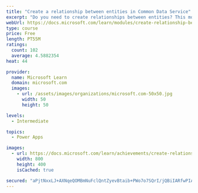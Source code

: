 ```yaml
---
title: "Create a relationship between entities in Common Data Service"
excerpt: "Do you need to create relationships between entities? This module will show how and why you can separate data into entities and how to relate between entities to build complex and robust business solutions. It will also explain the different kinds of relationships that you can define between entities in Common Data Service."
webUrl: https://docs.microsoft.com/learn/modules/create-relationship-between-cds-entities/
type: course
price: Free
length: PT55M
ratings:
  count: 102
  average: 4.5882354
heat: 44

provider:
  name: Microsoft Learn
  domain: microsoft.com
  images:
    - url: /assets/images/organizations/microsoft.com-50x50.jpg
      width: 50
      height: 50

levels:
  - Intermediate

topics:
  - Power Apps

images:
  - url: https://docs.microsoft.com/learn/achievements/create-relationship-between-cds-entities-social.png
    width: 800
    height: 400
    isCached: true

secured: "aPjtNxxLJ+AXNqeQOMBmNuFclQntZyevBtaib+PWo7o7SQrI/jQBiIARfwPIAwst3BAobrjtcAcWJfN5r4ITCqM4FzlYKG8J3IJrxKRO7Ls9ENFH+0Lszsd06SGl0GtxrkRDnrDfYCQHL6Q9wIXHt+Bko5mubitAi3zTlo3eLMW8WBvWQaY3Yq5gTDlE4UbhPQAhSAfilBcgEG6dJNQf3cnTE8YuoA5uEVwV7CDh1KpechNZvR91cP2DBs9RiEFBQBrDuKk2SA0SZY0JAeD3z5PgqiY3my0Qs2ERTMpVrvmuaL3rfJaHdt0DhnX9MVPQjnRDNAsExcFZBR6w89iwAlEP3EWy+P/7hJTGfU50GkBL2e+mfvFTrKIeiBVjYes1Ks575MrkiyMmcOWoQ5kckGtODWs5B5BRie/xN9Yqn9Q=;ygfxerAhAQJQF0h+iW4W4Q=="
---
```


